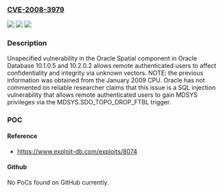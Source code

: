 ### [CVE-2008-3979](https://cve.mitre.org/cgi-bin/cvename.cgi?name=CVE-2008-3979)
![](https://img.shields.io/static/v1?label=Product&message=n%2Fa&color=blue)
![](https://img.shields.io/static/v1?label=Version&message=n%2Fa&color=blue)
![](https://img.shields.io/static/v1?label=Vulnerability&message=n%2Fa&color=brighgreen)

### Description

Unspecified vulnerability in the Oracle Spatial component in Oracle Database 10.1.0.5 and 10.2.0.2 allows remote authenticated users to affect confidentiality and integrity via unknown vectors.  NOTE: the previous information was obtained from the January 2009 CPU.  Oracle has not commented on reliable researcher claims that this issue is a SQL injection vulnerability that allows remote authenticated users to gain MDSYS privileges via the MDSYS.SDO_TOPO_DROP_FTBL trigger.

### POC

#### Reference
- https://www.exploit-db.com/exploits/8074

#### Github
No PoCs found on GitHub currently.

